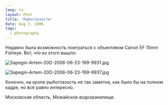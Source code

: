```yaml
---
lang: ru
layout: Post
title: 'Рыбоглазости'
date: Aug 7, 2006
tags:
  - photography
---
```


Недавно была возможность поиграться с объективом Canon EF 15mm Fisheye. Вот, что из этого вышло:

![Sapegin-Artem-20D-2006-06-23-199-9931.jpg](upload://Sapegin-Artem-20D-2006-06-23-199-9931.jpg)

<!--more-->

![Sapegin-Artem-20D-2006-06-23-199-9937.jpg](upload://Sapegin-Artem-20D-2006-06-23-199-9937.jpg)

Конечно, на кропе рыбоглазость не так заметна, как было бы на полном кадре, но всё равно интересно.

Московская область, Можайское водохранилище.
